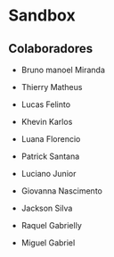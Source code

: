 # Sandbox


## Colaboradores

- Bruno manoel Miranda

- Thierry Matheus
- Lucas Felinto
- Khevin Karlos
- Luana Florencio
- Patrick Santana
- Luciano Junior
- Giovanna Nascimento
- Jackson Silva
- Raquel Gabrielly
- Miguel Gabriel
